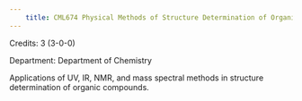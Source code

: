 ```yaml
---
    title: CML674 Physical Methods of Structure Determination of Organic Compounds
---
```

Credits: 3 (3-0-0)

Department: Department of Chemistry

Applications of UV, IR, NMR, and mass spectral methods in structure determination of organic compounds.